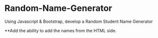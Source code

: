 # Random-Name-Generator
Using Javascript &amp; Bootstrap, develop a Random Student Name Generator


**Add the ability to add the names from the HTML side. 
